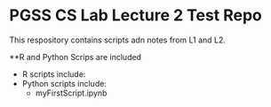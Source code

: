 # PGSS CS Lab Lecture 2 Test Repo
This respository contains scripts adn notes from L1 and L2.

**R and Python Scrips are included
- R scripts include:
- Python scripts include:
  * myFirstScript.ipynb
